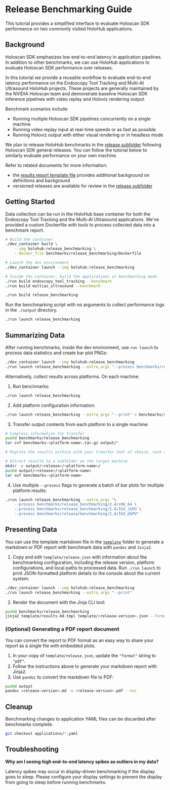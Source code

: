 # Release Benchmarking Guide

This tutorial provides a simplified interface to evaluate Holoscan SDK performance on two
commonly visited HoloHub applications.

## Background

Holoscan SDK emphasizes low end-to-end latency in application pipelines. In addition to other
benchmarks, we can use HoloHub applications to evaluate Holoscan SDK performance over releases.

In this tutorial we provide a reusable workflow to evaluate end-to-end latency performance on
the Endoscopy Tool Tracking and Multi-AI Ultrasound HoloHub projects. These projects are generally
maintained by the NVIDIA Holoscan team and demonstrate baseline Holoscan SDK inference pipelines
with video replay and Holoviz rendering output.

Benchmark scenarios include:
- Running multiple Holoscan SDK pipelines concurrently on a single machine
- Running video replay input at real-time speeds or as fast as possible
- Running Holoviz output with either visual rendering or in headless mode

We plan to release HoloHub benchmarks in the [release subfolder](release) following Holoscan SDK general
releases. You can follow the tutorial below to similarly evaluate performance on your own machine.

Refer to related documents for more information:
- the [results report template file](template/results.md.tmpl) provides additional background on
definitions and background
- versioned releases are available for review in the [release subfolder](release)

## Getting Started

Data collection can be run in the HoloHub base container for both the Endoscopy Tool Tracking and the Multi-AI Ultrasound applications. We've provided a custom Dockerfile with tools to process collected data into a benchmark report.

```bash
# Build the container
./dev_container build \
    --img holohub:release_benchmarking \
    --docker_file benchmarks/release_benchmarking/Dockerfile

# Launch the dev environment
./dev_container launch --img holohub:release_benchmarking

# Inside the container, build the applications in benchmarking mode
./run build endoscopy_tool_tracking --benchmark
./run build multiai_ultrasound --benchmark

./run build release_benchmarking
```

Run the benchmarking script with no arguments to collect performance logs in the `./output` directory.
```bash
./run launch release_benchmarking
```

## Summarizing Data

After running benchmarks, inside the dev environment, use `run launch` to process data statistics and create bar plot PNGs: 
```bash
./dev_container launch --img holohub:release_benchmarking
./run launch release_benchmarking --extra_args "--process benchmarks/release_benchmarking"
```

Alternatively, collect results across platforms. On each machine:
1. Run benchmarks:
```bash
./run launch release_benchmarking
```
2. Add platform configuration information:
```bash
./run launch release_benchmarking --extra_args "--print" > benchmarks/release_benchmarking/output/platform.txt
```
3. Transfer output contents from each platform to a single machine:
```bash
# Compress information for transfer
pushd benchmarks/release_benchmarking
tar cvf benchmarks-<platform-name>.tar.gz output/*

# Migrate the results archive with your transfer tool of choice, such as SCP

# Extract results to a subfolder on the target machine
mkdir -p output/<release>/<platform-name>/
pushd output/<release>/<platform-name>
tar xvf benchmarks-<platform-name>
```
4. Use multiple `--process` flags to generate a batch of bar plots for multiple platform results:
```bash
./run launch release_benchmarking --extra_args "\
    --process benchmarks/release_benchmarking/2.4/x86_64 \
    --process benchmarks/release_benchmarking/2.4/IGX_iGPU \
    --process benchmarks/release/benchmarking/2.4/IGX_dGPU"
```

## Presenting Data

You can use the template markdown file in the [`template`](./template/) folder to generate a markdown
or PDF report with benchmark data with `pandoc` and `Jinja2`.

1. Copy and edit `template/release.json` with information about the benchmarking configuration, including
the release version, platform configurations, and local paths to processed data. Run
`./run launch` to print JSON-formatted platform details to the console about the current system:
```bash
./dev_container launch --img holohub:release_benchmarking
./run launch release_benchmarking --extra_args "--print"
```
2. Render the document with the Jinja CLI tool:
```bash
pushd benchmarks/release_benchmarking
jinja2 template/results.md.tmpl template/<release-version>.json --format=json > output/<release-version>.md
```

### (Optional) Generating a PDF report document

You can convert the report to PDF format as an easy way to share your report as a single file
with embedded plots.

1. In your copy of `template/release.json`, update the `"format"` string to `"pdf"`.
2. Follow the instructions above to generate your markdown report with Jinja2.
3. Use `pandoc` to convert the markdown file to PDF:
```bash
pushd output
pandoc <release-version>.md -o <release-version>.pdf --toc
```

## Cleanup
Benchmarking changes to application YAML files can be discarded after benchmarks complete.
```bash
git checkout applications/*.yaml
```

## Troubleshooting

__Why am I seeing high end-to-end latency spikes as outliers in my data?__

Latency spikes may occur in display-driven benchmarking if the display goes to sleep. Please configure your
display settings to prevent the display from going to sleep before running benchmarks.
